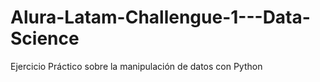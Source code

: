 # Alura-Latam-Challengue-1---Data-Science
Ejercicio Práctico sobre la manipulación de datos con Python
